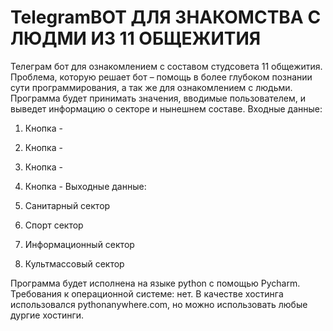 # TelegramBOT ДЛЯ ЗНАКОМСТВА С ЛЮДМИ ИЗ 11 ОБЩЕЖИТИЯ
Телеграм бот для ознакомлением с составом студсовета 11 общежития. Проблема, которую решает бот – помощь в более глубоком познании сути программирования, а так же для ознакомлением с людьми. Программа будет принимать значения, вводимые пользователем, и выведет информацию о секторе и нынешнем составе. 
 Входные данные:

1. Кнопка - 
2. Кнопка - 
3. Кнопка - 
4. Кнопка - 
 Выходные данные:

1. Санитарный сектор
2. Спорт сектор
3. Информационный сектор
4. Культмассовый сектор

Программа будет исполнена на языке python с помощью Pycharm. Требования к операционной системе: нет. В качестве хостинга использовался pythonanywhere.com, но можно использовать любые дургие хостинги.

